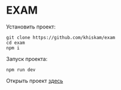 # EXAM

Установить проект:

```
git clone https://github.com/khiskam/exam
cd exam
npm i
```

Запуск проекта:

```
npm run dev
```

Открыть проект [здесь](http://127.0.0.1:5173/)
